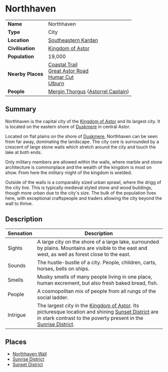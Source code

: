 # Northhaven

|||
| --- | --- |
| **Name** | Northhaven | place.4
| **Type** | City |
| **Location** | [Southeastern Kardan](../../regions/southeastern-kardan.md) |
| **Civilisation** | [Kingdom of Astor](../../../civilisations/kingdom-of-astor/kingdom-of-astor.md) |
| **Population** | 19,000 |
| **Nearby Places** | [Coastal Trail](../../roads/coastal-trail.md)<br>[Great Astor Road](../../roads/great-astor-road.md)<br>[Humar Cut](../../roads/humar-cut.md)<br>[Ulburn](../villages/ulburn.md) |
| **People** | [Mergin Thorgus](../../../characters/mergin-thorgus.md) ([Astorrel Captain](../../../organisations/government/astorrel/ranks/astorrel-captain.md)) |

## Summary

Northhaven is the capital city of the [Kingdom of Astor](../../../civilisations/kingdom-of-astor/kingdom-of-astor.md) and its largest city. It is located on the eastern shore of [Duskmere](../../topography/rivers-lakes/duskmere.md) in central Astor.

Located on flat plains on the shore of [Duskmere](../../topography/rivers-lakes/duskmere.md), Northhaven can be seen from far away, dominating the landscape. The city core is surrounded by a crescent of large stone walls which stretch around the city and touch the lake at both ends.

Only military members are allowed within the walls, where marble and stone architecture is commonplace and the wealth of the kingdom is most on show. From here the military might of the kingdom is wielded.

Outside of the walls is a comparably sized urban sprawl, where the drigg of the city live. This is typically medieval styled stone and wood buildings, though more urban due to the city's size. The bulk of the population lives here, with exceptional craftspeople and traders allowing the city beyond the wall to thrive.

## Description

| Sensation | Description |
| ---- | --- |
| Sights | A large city on the shore of a large lake, surrounded by plains. Mountains are visible to the east and west, as well as forest close to the east. |
| Sounds | The hustle-bustle of a city. People, children, carts, horses, bells on ships. |
| Smells | Musky smells of many people living in one place, human excrement, but also fresh baked bread, fish. |
| People | A cosmopolitan mix of people from all rungs of the social ladder. |
| Intrigue | The largest city in the [Kingdom of Astor](../../../civilisations/kingdom-of-astor/kingdom-of-astor.md). Its picturesque location and shining [Sunset District](../districts/sunset-district.md) are in stark contrast to the poverty present in the [Sunrise District](../districts/sunrise-district.md). |

## Places

- [Northhaven Wall](../../structures/northhaven-wall.md)
- [Sunrise District](../districts/sunrise-district.md)
- [Sunset District](../districts/sunset-district.md)
